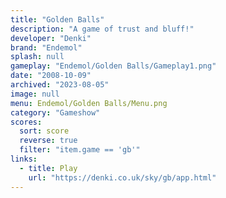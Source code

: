 ```yaml
---
title: "Golden Balls"
description: "A game of trust and bluff!"
developer: "Denki"
brand: "Endemol"
splash: null
gameplay: "Endemol/Golden Balls/Gameplay1.png"
date: "2008-10-09"
archived: "2023-08-05"
image: null
menu: Endemol/Golden Balls/Menu.png
category: "Gameshow"
scores:
  sort: score
  reverse: true
  filter: "item.game == 'gb'"
links:
  - title: Play
    url: "https://denki.co.uk/sky/gb/app.html"
---
```

